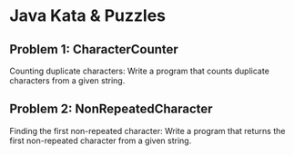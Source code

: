 # Java Kata & Puzzles

## Problem 1: CharacterCounter
Counting duplicate characters: Write a program that counts duplicate characters from a given string. 

## Problem 2: NonRepeatedCharacter
Finding the first non-repeated character: Write a program that returns the first non-repeated character from a given string. 